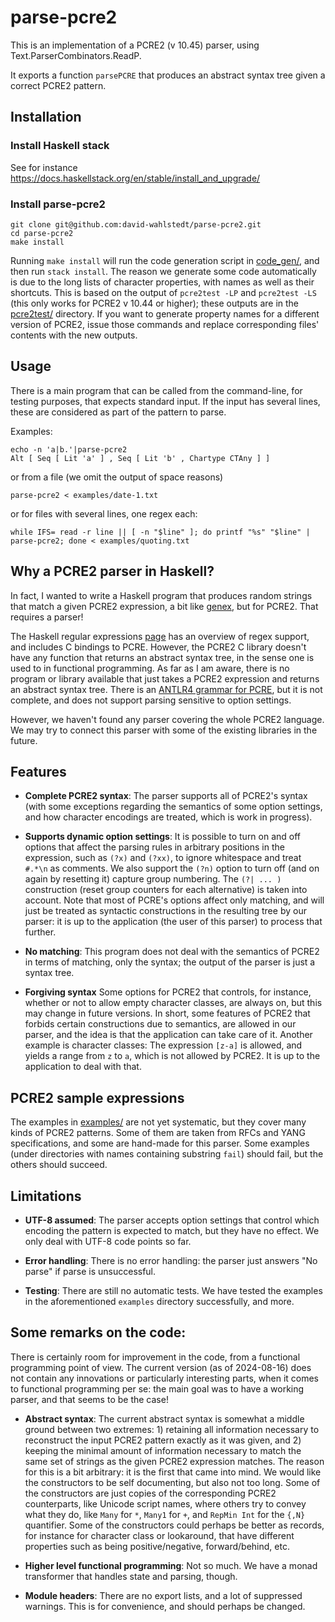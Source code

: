 # parse-pcre2

This is an implementation of a PCRE2 (v 10.45) parser, using
Text.ParserCombinators.ReadP.

It exports a function `parsePCRE` that produces an abstract syntax
tree given a correct PCRE2 pattern.

## Installation

### Install Haskell stack

See for instance
https://docs.haskellstack.org/en/stable/install_and_upgrade/

### Install parse-pcre2

```
git clone git@github.com:david-wahlstedt/parse-pcre2.git
cd parse-pcre2
make install
```

Running `make install` will run the code generation script in
[code_gen/](code_gen/), and then run `stack install`. The reason we
generate some code automatically is due to the long lists of character
properties, with names as well as their shortcuts. This is based on
the output of `pcre2test -LP` and `pcre2test -LS` (this only works for
PCRE2 v 10.44 or higher); these outputs are in the
[pcre2test/](pcre2test/) directory. If you want to generate property
names for a different version of PCRE2, issue those commands and
replace corresponding files' contents with the new outputs.

## Usage

There is a main program that can be called from the command-line, for
testing purposes, that expects standard input. If the input has
several lines, these are considered as part of the pattern to parse.

Examples:
```
echo -n 'a|b.'|parse-pcre2
Alt [ Seq [ Lit 'a' ] , Seq [ Lit 'b' , Chartype CTAny ] ]
```
or from a file (we omit the output of space reasons)
```
parse-pcre2 < examples/date-1.txt
```
or for files with several lines, one regex each:
```
while IFS= read -r line || [ -n "$line" ]; do printf "%s" "$line" | parse-pcre2; done < examples/quoting.txt
```

## Why a PCRE2 parser in Haskell?

In fact, I wanted to write a Haskell program that produces random
strings that match a given PCRE2 expression, a bit like
[genex](https://hackage.haskell.org/package/regex-genex-0.7.0), but
for PCRE2. That requires a parser!

The Haskell regular expressions
[page](https://wiki.haskell.org/Regular_expressions) has an overview
of regex support, and includes C bindings to PCRE. However, the PCRE2
C library doesn't have any function that returns an abstract syntax
tree, in the sense one is used to in functional programming. As far as
I am aware, there is no program or library available that just takes a
PCRE2 expression and returns an abstract syntax tree. There is an
[ANTLR4 grammar for
PCRE](https://github.com/antlr/grammars-v4/blob/master/pcre/PCRE.g4),
but it is not complete, and does not support parsing sensitive to
option settings.



However, we haven't found any parser covering the whole PCRE2
language. We may try to connect this parser with some of the existing
libraries in the future.

## Features

- **Complete PCRE2 syntax**: The parser supports all of PCRE2's syntax
  (with some exceptions regarding the semantics of some option
  settings, and how character encodings are treated, which is work in
  progress).

- **Supports dynamic option settings**: It is possible to turn on and
  off options that affect the parsing rules in arbitrary positions in
  the expression, such as `(?x)` and `(?xx)`, to ignore whitespace and
  treat `#.*\n` as comments. We also support the `(?n)` option to turn
  off (and on again by resetting it) capture group numbering.  The
  `(?| ... )` construction (reset group counters for each alternative)
  is taken into account. Note that most of PCRE's options affect only
  matching, and will just be treated as syntactic constructions in the
  resulting tree by our parser: it is up to the application (the user
  of this parser) to process that further.

- **No matching**: This program does not deal with the semantics of
  PCRE2 in terms of matching, only the syntax; the output of the
  parser is just a syntax tree.

- **Forgiving syntax** Some options for PCRE2 that controls, for
  instance, whether or not to allow empty character classes, are
  always on, but this may change in future versions. In short, some
  features of PCRE2 that forbids certain constructions due to
  semantics, are allowed in our parser, and the idea is that the
  application can take care of it. Another example is character
  classes: The expression `[z-a]` is allowed, and yields a range from
  `z` to `a`, which is not allowed by PCRE2. It is up to the
  application to deal with that.

## PCRE2 sample expressions

The examples in [examples/](examples/) are not yet systematic, but
they cover many kinds of PCRE2 patterns. Some of them are taken from
RFCs and YANG specifications, and some are hand-made for this parser.
Some examples (under directories with names containing substring
`fail`) should fail, but the others should succeed.

## Limitations

- **UTF-8 assumed**: The parser accepts option settings that
  control which encoding the pattern is expected to match, but they
  have no effect. We only deal with UTF-8 code points so far.

- **Error handling**: There is no error handling: the parser just
  answers "No parse" if parse is unsuccessful.

- **Testing**: There are still no automatic tests. We have tested the
  examples in the aforementioned `examples` directory successfully,
  and more.

## Some remarks on the code:

There is certainly room for improvement in the code, from a functional
programming point of view. The current version (as of 2024-08-16) does
not contain any innovations or particularly interesting parts, when it
comes to functional programming per se: the main goal was to have a
working parser, and that seems to be the case!

- **Abstract syntax**: The current abstract syntax is somewhat a
  middle ground between two extremes: 1) retaining all information
  necessary to reconstruct the input PCRE2 pattern exactly as it was
  given, and 2) keeping the minimal amount of information necessary to
  match the same set of strings as the given PCRE2 expression
  matches. The reason for this is a bit arbitrary: it is the first
  that came into mind. We would like the constructors to be self
  documenting, but also not too long. Some of the constructors are
  just copies of the corresponding PCRE2 counterparts, like Unicode
  script names, where others try to convey what they do, like `Many`
  for `*`, `Many1` for `+`, and `RepMin Int` for the `{,N}`
  quantifier. Some of the constructors could perhaps be better as
  records, for instance for character class or lookaround, that have
  different properties such as being positive/negative,
  forward/behind, etc.

- **Higher level functional programming**: Not so much. We have a
  monad transformer that handles state and parsing, though.

- **Module headers**: There are no export lists, and a lot of
  suppressed warnings. This is for convenience, and should perhaps be
  changed.
